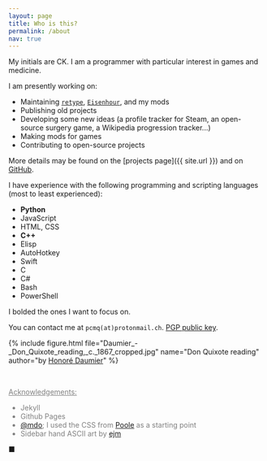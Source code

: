 ```yaml
---
layout: page
title: Who is this?
permalink: /about
nav: true
---
```


My initials are CK. I am a programmer with particular interest in games and medicine.

I am presently working on:
- Maintaining [`retype`](https://github.com/plu5/retype), [`Eisenhour`](https://github.com/plu5/eisenhour), and my mods
- Publishing old projects
- Developing some new ideas (a profile tracker for Steam, an open-source surgery game, a Wikipedia progression tracker...)
- Making mods for games
- Contributing to open-source projects

[//]: # "- O Life & Death (OLND); an open-source surgery game based on the DOS game [Life & Death](https://en.wikipedia.org/wiki/Life_%26_Death)"

More details may be found on the [projects page]({{ site.url }}) and on [GitHub](https://github.com/plu5).

I have experience with the following programming and scripting languages (most to least experienced):
- **Python**
- JavaScript
- HTML, CSS
- **C++**
- Elisp
- AutoHotkey
- Swift
- C
- C#
- Bash
- PowerShell

[//]: # "Ada, Lua"

I bolded the ones I want to focus on.

You can contact me at `pcmq(at)protonmail.ch`. [PGP public key](/public/ck-public-key.asc).


{% include figure.html file="Daumier_-_Don_Quixote_reading,_c._1867_cropped.jpg" name="Don Quixote reading" author="by <a href='https://en.wikipedia.org/wiki/Honor%C3%A9_Daumier'>Honoré Daumier</a>" %}

&nbsp;

<div style="color: grey;" markdown="1">
<span style="text-decoration: underline">Acknowledgements:</span>

- Jekyll
- Github Pages
- [@mdo](https://twitter.com/mdo); I used the CSS from [Poole](https://github.com/poole/) as a starting point
- Sidebar hand ASCII art by [ejm](https://ascii.co.uk/art/hand)
</div>

■
